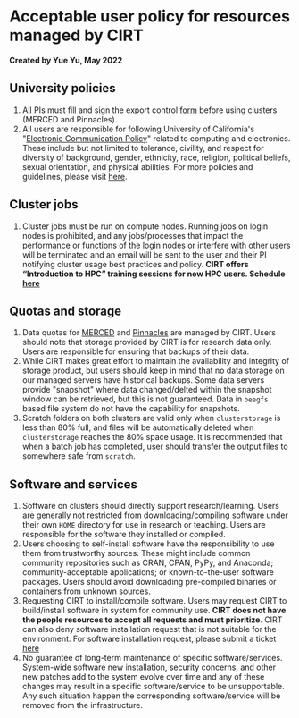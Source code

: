 # Acceptable user policy for resources managed by CIRT

**Created by Yue Yu, May 2022**

## University policies
1. All PIs must fill and sign the export control [form](https://ucmerced.app.box.com/s/e6pmv4cv59tz76aat5re1kzvg23c0s09) before using clusters (MERCED and Pinnacles).
2. All users are responsible for following University of California's "[Electronic Communication Policy](https://it.ucmerced.edu/sites/it.ucmerced.edu/files/wp-content/uploads/2017/11/acceptable-use-policy.pdf)" related to computing and electronics. These include but not limited to tolerance, civility, and respect for diversity of background, gender, ethnicity, race, religion, political beliefs, sexual orientation, and physical abilities. For more policies and guidelines, please visit [here](https://it.ucmerced.edu/oit-policies-guidelines).
   

## Cluster jobs
1. Cluster jobs must be run on compute nodes. Running jobs on login nodes is prohibited, and any jobs/processes that impact the performance or functions of the login nodes or interfere with other users will be terminated and an email will be sent to the user and their PI notifying cluster usage best practices and policy. **CIRT offers “Introduction to HPC” training sessions for new HPC users. Schedule [here](https://ucmerced.service-now.com/servicehub?id=public_kb_article&sys_id=3c3ee9ff1b67a0543a003112cd4bcb13&form_id=06da3f8edbfc08103c4d56f3ce9619f4)**


## Quotas and storage
1. Data quotas for [MERCED](accessMerced.md) and [Pinnacles](accessPinnacles.md) are managed by CIRT. Users should note that storage provided by CIRT is for research data only. Users are responsible for ensuring that backups of their data.
2. While CIRT makes great effort to maintain the availability and integrity of storage product, but users should keep in mind that no data storage on our managed servers have historical backups. Some data servers provide "snapshot" where data changed/delted within the snapshot window can be retrieved, but this is not guaranteed. Data in `beegfs` based file system do not have the capability for snapshots. 
3. Scratch folders on both clusters are valid only when `clusterstorage` is less than 80% full, and files will be automatically deleted when `clusterstorage` reaches the 80% space usage. It is recommended that when a batch job has completed, user should transfer the output files to somewhere safe from `scratch`. 


## Software and services
1. Software on clusters should directly support research/learning. Users are generally not restricted from downloading/compiling software under their own `HOME` directory for use in research or teaching. Users are responsible for the software they installed or compiled.
2. Users choosing to self-install software have the responsibility to use them from trustworthy sources. These might include common community repositories such as CRAN, CPAN, PyPy, and Anaconda; community-acceptable applications; or known-to-the-user software packages. Users should avoid downloading pre-compiled binaries or containers from unknown sources.
3. Requesting CIRT to install/compile software. Users may request CIRT to build/install software in system for community use. **CIRT does not have the people resources to accept all requests and must prioritize**. CIRT can also deny software installation request that is not suitable for the environment. For software installation request, please submit a ticket [here](https://ucmerced.service-now.com/servicehub?id=public_kb_article&sys_id=b83ee9ff1b67a0543a003112cd4bcbde&form_id=0cb3dca04f7d4300b52ba1618110c7ff)
4. No guarantee of long-term maintenance of specific software/services. System-wide software new installation, security concerns, and other new patches add to the system evolve over time and any of these changes may result in a specific software/service to be unsupportable. Any such situation happen the corresponding software/service will be removed from the infrastructure.
